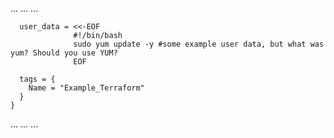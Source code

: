 
...
...
...

      user_data = <<-EOF
                  #!/bin/bash
                  sudo yum update -y #some example user data, but what was yum? Should you use YUM?
                  EOF

      tags = {
        Name = "Example_Terraform"
      }
    }
...
...
...